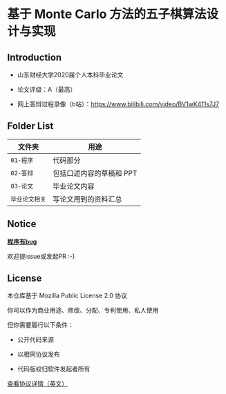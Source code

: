# 基于 Monte Carlo 方法的五子棋算法设计与实现

## Introduction

- 山东财经大学2020届个人本科毕业论文

- 论文评级：A（最高）

- 网上答辩过程录像（b站）：https://www.bilibili.com/video/BV1wK411s7J7

## Folder List

| 文件夹         | 用途                     |
| -------------- | ------------------------ |
| `01-程序`      | 代码部分                 |
| `02-答辩`      | 包括口述内容的草稿和 PPT |
| `03-论文`      | 毕业论文内容             |
| `毕业论文相关` | 写论文用到的资料汇总     |

## Notice

<u>**程序有bug**</u>

欢迎提issue或发起PR :-)

## License

本仓库基于 Mozilla Public License 2.0 协议

你可以作为商业用途、修改、分配、专利使用、私人使用

但你需要履行以下条件：

- 公开代码来源

- 以相同协议发布

- 代码版权归软件发起者所有

[查看协议详情（英文）](LICENSE)
